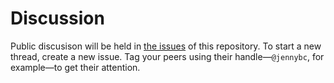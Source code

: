 Discussion
==========

Public discusison will be held in [the issues][] of this repository. To start a new thread, create a new issue. Tag your peers using their handle—`@jennybc`, for example—to get their attention.

[the issues]: https://github.com/STAT545-UBC/Discussion/issues
